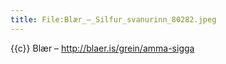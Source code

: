 ```yaml
---
title: File:Blær_–_Silfur_svanurinn_80282.jpeg
---
```


{{c}} Blær – http://blaer.is/grein/amma-sigga

